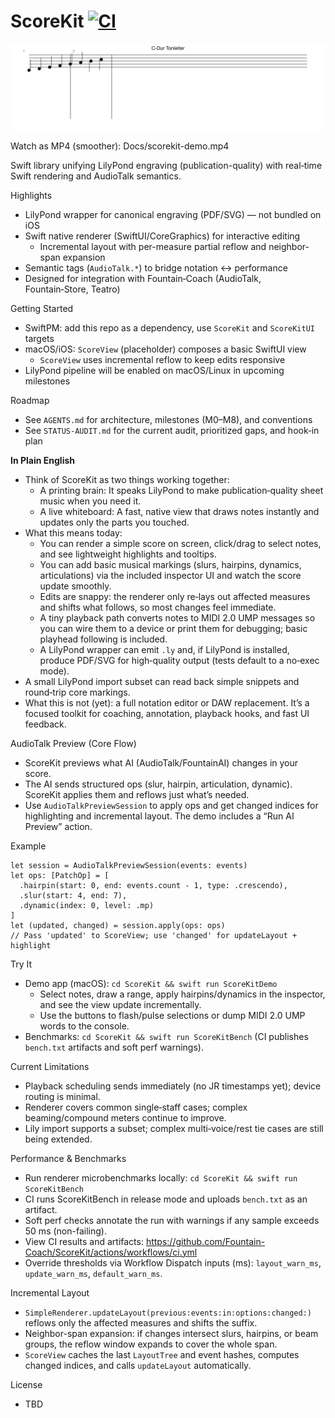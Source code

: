 # ScoreKit  [![CI](https://github.com/Fountain-Coach/ScoreKit/actions/workflows/ci.yml/badge.svg)](https://github.com/Fountain-Coach/ScoreKit/actions/workflows/ci.yml)

![ScoreKit demo](Docs/scorekit-demo.gif)

Watch as MP4 (smoother): Docs/scorekit-demo.mp4

Swift library unifying LilyPond engraving (publication-quality) with real‑time Swift rendering and AudioTalk semantics.

Highlights
- LilyPond wrapper for canonical engraving (PDF/SVG) — not bundled on iOS
- Swift native renderer (SwiftUI/CoreGraphics) for interactive editing
  - Incremental layout with per-measure partial reflow and neighbor-span expansion
- Semantic tags (`AudioTalk.*`) to bridge notation ↔ performance
- Designed for integration with Fountain‑Coach (AudioTalk, Fountain‑Store, Teatro)

Getting Started
- SwiftPM: add this repo as a dependency, use `ScoreKit` and `ScoreKitUI` targets
- macOS/iOS: `ScoreView` (placeholder) composes a basic SwiftUI view
  - `ScoreView` uses incremental reflow to keep edits responsive
- LilyPond pipeline will be enabled on macOS/Linux in upcoming milestones

Roadmap
- See `AGENTS.md` for architecture, milestones (M0–M8), and conventions
 - See `STATUS-AUDIT.md` for the current audit, prioritized gaps, and hook‑in plan

**In Plain English**
- Think of ScoreKit as two things working together:
  - A printing brain: It speaks LilyPond to make publication‑quality sheet music when you need it.
  - A live whiteboard: A fast, native view that draws notes instantly and updates only the parts you touched.
- What this means today:
  - You can render a simple score on screen, click/drag to select notes, and see lightweight highlights and tooltips.
  - You can add basic musical markings (slurs, hairpins, dynamics, articulations) via the included inspector UI and watch the score update smoothly.
  - Edits are snappy: the renderer only re‑lays out affected measures and shifts what follows, so most changes feel immediate.
  - A tiny playback path converts notes to MIDI 2.0 UMP messages so you can wire them to a device or print them for debugging; basic playhead following is included.
  - A LilyPond wrapper can emit `.ly` and, if LilyPond is installed, produce PDF/SVG for high‑quality output (tests default to a no‑exec mode).
- A small LilyPond import subset can read back simple snippets and round‑trip core markings.
- What this is not (yet): a full notation editor or DAW replacement. It’s a focused toolkit for coaching, annotation, playback hooks, and fast UI feedback.

AudioTalk Preview (Core Flow)
- ScoreKit previews what AI (AudioTalk/FountainAI) changes in your score.
- The AI sends structured ops (slur, hairpin, articulation, dynamic). ScoreKit applies them and reflows just what’s needed.
- Use `AudioTalkPreviewSession` to apply ops and get changed indices for highlighting and incremental layout. The demo includes a “Run AI Preview” action.

Example
```
let session = AudioTalkPreviewSession(events: events)
let ops: [PatchOp] = [
  .hairpin(start: 0, end: events.count - 1, type: .crescendo),
  .slur(start: 4, end: 7),
  .dynamic(index: 0, level: .mp)
]
let (updated, changed) = session.apply(ops: ops)
// Pass 'updated' to ScoreView; use 'changed' for updateLayout + highlight
```

Try It
- Demo app (macOS): `cd ScoreKit && swift run ScoreKitDemo`
  - Select notes, draw a range, apply hairpins/dynamics in the inspector, and see the view update incrementally.
  - Use the buttons to flash/pulse selections or dump MIDI 2.0 UMP words to the console.
- Benchmarks: `cd ScoreKit && swift run ScoreKitBench` (CI publishes `bench.txt` artifacts and soft perf warnings).

Current Limitations
- Playback scheduling sends immediately (no JR timestamps yet); device routing is minimal.
- Renderer covers common single‑staff cases; complex beaming/compound meters continue to improve.
- Lily import supports a subset; complex multi‑voice/rest tie cases are still being extended.

Performance & Benchmarks
- Run renderer microbenchmarks locally: `cd ScoreKit && swift run ScoreKitBench`
- CI runs ScoreKitBench in release mode and uploads `bench.txt` as an artifact.
- Soft perf checks annotate the run with warnings if any sample exceeds 50 ms (non-failing).
 - View CI results and artifacts: https://github.com/Fountain-Coach/ScoreKit/actions/workflows/ci.yml
 - Override thresholds via Workflow Dispatch inputs (ms): `layout_warn_ms`, `update_warn_ms`, `default_warn_ms`.

Incremental Layout
- `SimpleRenderer.updateLayout(previous:events:in:options:changed:)` reflows only the affected measures and shifts the suffix.
- Neighbor-span expansion: if changes intersect slurs, hairpins, or beam groups, the reflow window expands to cover the whole span.
- `ScoreView` caches the last `LayoutTree` and event hashes, computes changed indices, and calls `updateLayout` automatically.

License
- TBD
